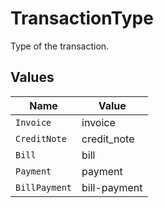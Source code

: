 # TransactionType

Type of the transaction.


## Values

| Name          | Value         |
| ------------- | ------------- |
| `Invoice`     | invoice       |
| `CreditNote`  | credit_note   |
| `Bill`        | bill          |
| `Payment`     | payment       |
| `BillPayment` | bill-payment  |